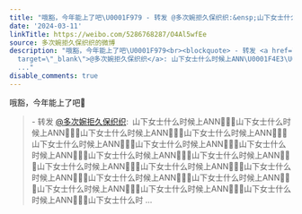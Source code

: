 ```yaml
---
title: "哦豁，今年能上了吧\U0001F979 - 转发 @多次婉拒久保织织:&ensp;山下女士什么时候上ANN\U0001F4E3\U0001F4E3\U0001F4E3山下女士什么时候上ANN\U0001F4E3\U0001F4E3\U0001F4E3山下女士什么时候上ANN\U0001F4E3\U0001F4E3..."
date: '2024-03-11'
linkTitle: https://weibo.com/5286768287/O4Al5wfEe
source: 多次婉拒久保织织的微博
description: "哦豁，今年能上了吧\U0001F979<br><blockquote> - 转发 <a href=\"https://weibo.com/5286768287\"
  target=\"_blank\">@多次婉拒久保织织</a>: 山下女士什么时候上ANN\U0001F4E3\U0001F4E3\U0001F4E3山下女士什么时候上ANN\U0001F4E3\U0001F4E3\U0001F4E3山下女士什么时候上ANN\U0001F4E3\U0001F4E3\U0001F4E3山下女士什么时候上ANN\U0001F4E3\U0001F4E3\U0001F4E3山下女士什么时候上ANN\U0001F4E3\U0001F4E3\U0001F4E3山下女士什么时候上ANN\U0001F4E3\U0001F4E3\U0001F4E3山下女士什么时候上ANN\U0001F4E3\U0001F4E3\U0001F4E3山下女士什么时候上ANN\U0001F4E3\U0001F4E3\U0001F4E3山下女士什么时候上ANN\U0001F4E3\U0001F4E3\U0001F4E3山下女士什么时候上ANN\U0001F4E3\U0001F4E3\U0001F4E3山下女士什么时候上ANN\U0001F4E3\U0001F4E3\U0001F4E3山下女士什么时候上ANN\U0001F4E3\U0001F4E3\U0001F4E3山下女士什么时候上ANN\U0001F4E3\U0001F4E3\U0001F4E3山下女士什么时候上ANN\U0001F4E3\U0001F4E3\U0001F4E3山下女士什么时候上ANN\U0001F4E3\U0001F4E3\U0001F4E3山下女士什么时候上ANN\U0001F4E3\U0001F4E3\U0001F4E3山下女士什么时候上ANN\U0001F4E3\U0001F4E3\U0001F4E3山下女士什么时
  ..."
disable_comments: true
---
```

哦豁，今年能上了吧🥹<br><blockquote> - 转发 <a href="https://weibo.com/5286768287" target="_blank">@多次婉拒久保织织</a>: 山下女士什么时候上ANN📣📣📣山下女士什么时候上ANN📣📣📣山下女士什么时候上ANN📣📣📣山下女士什么时候上ANN📣📣📣山下女士什么时候上ANN📣📣📣山下女士什么时候上ANN📣📣📣山下女士什么时候上ANN📣📣📣山下女士什么时候上ANN📣📣📣山下女士什么时候上ANN📣📣📣山下女士什么时候上ANN📣📣📣山下女士什么时候上ANN📣📣📣山下女士什么时候上ANN📣📣📣山下女士什么时候上ANN📣📣📣山下女士什么时候上ANN📣📣📣山下女士什么时候上ANN📣📣📣山下女士什么时候上ANN📣📣📣山下女士什么时候上ANN📣📣📣山下女士什么时 ...